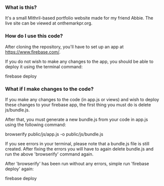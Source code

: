### What is this?
It's a small Mithril-based portfolio website made for my friend Abbie.
The live site can be viewed at onthemarkpr.org.

### How do I use this code?
After cloning the repository, you'll have to set up an app at https://www.firebase.com/.

If you do not wish to make any changes to the app, you should be able to deploy it using
the terminal command:

firebase deploy


### What if I make changes to the code?
If you make any changes to the code (in app.js or views) and wish to deploy these changes to your firebase app,
the first thing you must do is delete js/bundle.js.

After that, you must generate a new bundle.js from your code in app.js using the following command:

browserify public/js/app.js -o public/js/bundle.js

If you see errors in your terminal, please note that a bundle.js file is still created. After fixing the
errors you will have to again delete bundle.js and run the above 'browserify' command again.

After 'browserify' has been run without any errors, simple run 'firebase deploy' again:

firebase deploy
